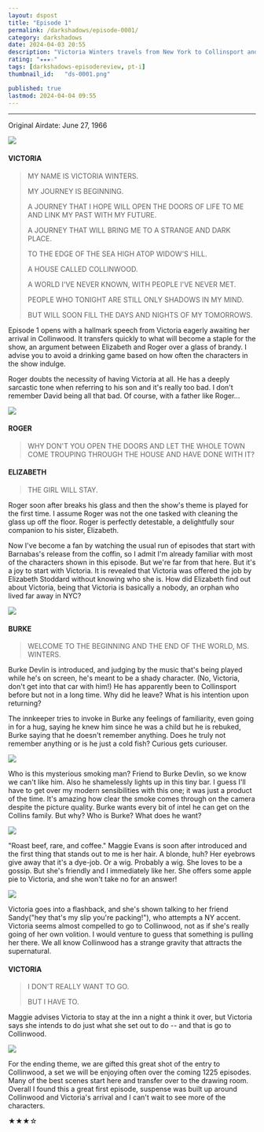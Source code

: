 ```yaml
---
layout: dspost
title: "Episode 1"
permalink: /darkshadows/episode-0001/
category: darkshadows
date: 2024-04-03 20:55
description: "Victoria Winters travels from New York to Collinsport and arrives at Collinwood to serve as governess."
rating: "★★★☆"
tags: [darkshadows-episodereview, pt-i]
thumbnail_id:	"ds-0001.png"

published: true
lastmod: 2024-04-04 09:55
---
```

[//]: # (  4/03/24  -added)

*****

<p>Original Airdate: June 27, 1966</p>

<img src="{{ site.url }}/assets/img/ds-0001-00.jpg" max-width="1000" />

#### VICTORIA 

> MY NAME IS VICTORIA WINTERS.
> 
> MY JOURNEY IS BEGINNING. 
> 
> A JOURNEY THAT I HOPE WILL OPEN THE DOORS OF LIFE TO ME AND LINK MY PAST WITH MY FUTURE.
>
> A JOURNEY THAT WILL BRING ME TO A STRANGE AND DARK PLACE.
> 
> TO THE EDGE OF THE SEA HIGH ATOP WIDOW'S HILL.
> 
> A HOUSE CALLED COLLINWOOD.
> 
> A WORLD I'VE NEVER KNOWN, WITH PEOPLE I'VE NEVER MET.
>
> PEOPLE WHO TONIGHT ARE STILL ONLY SHADOWS IN MY MIND.
>
> BUT WILL SOON FILL THE DAYS AND NIGHTS OF MY TOMORROWS.

<p>Episode 1 opens with a hallmark speech from Victoria eagerly awaiting her arrival in Collinwood. It transfers quickly to what will become a staple for the show, an argument between Elizabeth and Roger over a glass of brandy. I advise you to avoid a drinking game based on how often the characters in the show indulge. </p>

<p>Roger doubts the necessity of having Victoria at all. He has a deeply sarcastic tone when referring to his son and it's really too bad. I don't remember David being all that bad. Of course, with a father like Roger...</p>

<img src="{{ site.url }}/assets/img/ds-0001-01.jpg" max-width="1000" />

#### ROGER 

> WHY DON'T YOU OPEN THE DOORS AND LET THE WHOLE TOWN COME TROUPING THROUGH THE HOUSE AND HAVE DONE WITH IT?

#### ELIZABETH

> THE GIRL WILL STAY.

<p>Roger soon after breaks his glass and then the show's theme is played for the first time. I assume Roger was not the one tasked with cleaning the glass up off the floor. Roger is perfectly detestable, a delightfully sour companion to his sister, Elizabeth.</p>

<p>Now I've become a fan by watching the usual run of episodes that start with Barnabas's release from the coffin, so I admit I'm already familiar with most of the characters shown in this episode. But we're far from that here. But it's a joy to start with Victoria. It is revealed that Victoria was offered the job by Elizabeth Stoddard without knowing who she is. How did Elizabeth find out about Victoria, being that Victoria is basically a nobody, an orphan who lived far away in NYC?</p>

<img src="{{ site.url }}/assets/img/ds-0001-02.jpg" max-width="1000" />

#### BURKE

> WELCOME TO THE BEGINNING AND THE END OF THE WORLD, MS. WINTERS.

<p>Burke Devlin is introduced, and judging by the music that's being played while he's on screen, he's meant to be a shady character. (No, Victoria, don't get into that car with him!) He has apparently been to Collinsport before but not in a long time. Why did he leave? What is his intention upon returning?</p>

<p>The innkeeper tries to invoke in Burke any feelings of familiarity, even going in for a hug, saying he knew him since he was a child but he is rebuked, Burke saying that he doesn't remember anything. Does he truly not remember anything or is he just a cold fish? Curious gets curiouser.</p>

<img src="{{ site.url }}/assets/img/ds-0001-03.jpg" max-width="1000" />

<p>Who is this mysterious smoking man? Friend to Burke Devlin, so we know we can't like him. Also he shamelessly lights up in this tiny bar. I guess I'll have to get over my modern sensibilities with this one; it was just a product of the time. It's amazing how clear the smoke comes through on the camera despite the picture quality. Burke wants every bit of intel he can get on the Collins family. But why? Who is Burke? What does he want?</p>

<img src="{{ site.url }}/assets/img/ds-0001-04.jpg" max-width="1000" />

<p>"Roast beef, rare, and coffee." Maggie Evans is soon after introduced and the first thing that stands out to me is her hair. A blonde, huh? Her eyebrows give away that it's a dye-job. Or a wig. Probably a wig. She loves to be a gossip. But she's friendly and I immediately like her. She offers some apple pie to Victoria, and she won't take no for an answer!</p>

<img src="{{ site.url }}/assets/img/ds-0001-05.jpg" max-width="1000" />

<p>Victoria goes into a flashback, and she's shown talking to her friend Sandy("hey that's my slip you're packing!"), who attempts a NY accent. Victoria seems almost compelled to go to Collinwood, not as if she's really going of her own volition. I would venture to guess that something is pulling her there. We all know Collinwood has a strange gravity that attracts the supernatural.</p>

#### VICTORIA 

> I DON'T REALLY WANT TO GO.
> 
> BUT I HAVE TO.

<p>Maggie advises Victoria to stay at the inn a night a think it over, but Victoria says she intends to do just what she set out to do -- and that is go to Collinwood.</p>

<img src="{{ site.url }}/assets/img/ds-0001-06.jpg" max-width="1000" />

<p>For the ending theme, we are gifted this great shot of the entry to Collinwood, a set we will be enjoying often over the coming 1225 episodes. Many of the best scenes start here and transfer over to the drawing room. Overall I found this a great first episode, suspense was built up around Collinwood and Victoria's arrival and I can't wait to see more of the characters.</p>

<p>★★★☆</p>
